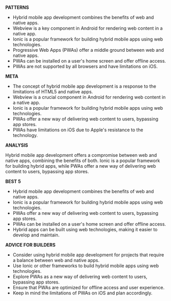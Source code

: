**PATTERNS**

* Hybrid mobile app development combines the benefits of web and native apps.
* Webview is a key component in Android for rendering web content in a native app.
* Ionic is a popular framework for building hybrid mobile apps using web technologies.
* Progressive Web Apps (PWAs) offer a middle ground between web and native apps.
* PWAs can be installed on a user's home screen and offer offline access.
* PWAs are not supported by all browsers and have limitations on iOS.

**META**

* The concept of hybrid mobile app development is a response to the limitations of HTML5 and native apps.
* Webview is a crucial component in Android for rendering web content in a native app.
* Ionic is a popular framework for building hybrid mobile apps using web technologies.
* PWAs offer a new way of delivering web content to users, bypassing app stores.
* PWAs have limitations on iOS due to Apple's resistance to the technology.

**ANALYSIS**

Hybrid mobile app development offers a compromise between web and native apps, combining the benefits of both. Ionic is a popular framework for building hybrid apps, while PWAs offer a new way of delivering web content to users, bypassing app stores.

**BEST 5**

* Hybrid mobile app development combines the benefits of web and native apps.
* Ionic is a popular framework for building hybrid mobile apps using web technologies.
* PWAs offer a new way of delivering web content to users, bypassing app stores.
* PWAs can be installed on a user's home screen and offer offline access.
* Hybrid apps can be built using web technologies, making it easier to develop and maintain.

**ADVICE FOR BUILDERS**

* Consider using hybrid mobile app development for projects that require a balance between web and native apps.
* Use Ionic or other frameworks to build hybrid mobile apps using web technologies.
* Explore PWAs as a new way of delivering web content to users, bypassing app stores.
* Ensure that PWAs are optimized for offline access and user experience.
* Keep in mind the limitations of PWAs on iOS and plan accordingly.
